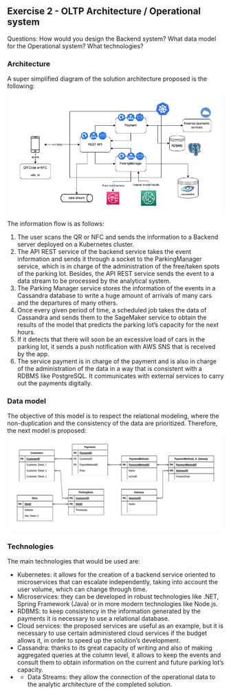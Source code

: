 ## Exercise 2 - OLTP Architecture / Operational system
Questions: How would you design the Backend system? What data model for the Operational system? What
technologies?

### Architecture
A super simplified diagram of the solution architecture proposed is the following:
<img src="./misc/operational_architecture.png">
The information flow is as follows:
1. The user scans the QR or NFC and sends the information to a Backend server deployed on a Kubernetes cluster.
2. The API REST service of the backend service takes the event information and sends it through a socket to the ParkingManager service, which is in charge of the administration of the free/taken spots of the parking lot. Besides, the API REST service sends the event to a data stream to be processed by the analytical system.
3. The Parking Manager service stores the information of the events in a Cassandra database to write a huge amount of arrivals of many cars and the departures of many others.
4. Once every given period of time, a scheduled job takes the data of Cassandra and sends them to the SageMaker service to obtain the results of the model that predicts the parking lot’s capacity for the next hours.
5. If it detects that there will soon be an excessive load of cars in the parking lot, it sends a push notification with AWS SNS that is received by the app.
6. The service payment is in charge of the payment and is also in charge of the administration of the data in a way that is consistent with a RDBMS like PostgreSQL. It communicates with external services to carry out the payments digitally.


### Data model
The objective of this model is to respect the relational modeling, where the non-duplication and the consistency of the data are prioritized.
Therefore, the next model is proposed:
<img src="./misc/operational_data_model.png">

### Technologies
The main technologies that would be used are:
* Kubernetes: it allows for the creation of a backend service oriented to microservices that can escalate independently, taking into account the user volume, which can change through time.
* Microservices: they can be developed in robust technologies like .NET, Spring Framework (Java) or in more modern technologies like Node.js.
* RDBMS: to keep consistency in the information generated by the payments it is necessary to use a relational database.
* Cloud services: the proposed services are useful as an example, but it is necessary to use certain administered cloud services if the budget allows it, in order to speed up the solution’s development.
* Cassandra: thanks to its great capacity of writing and also of making aggregated queries at the column level, it allows to keep the events and consult them to obtain information on the current and future parking lot’s capacity.
* * Data Streams: they allow the connection of the operational data to the analytic architecture of the completed solution.
